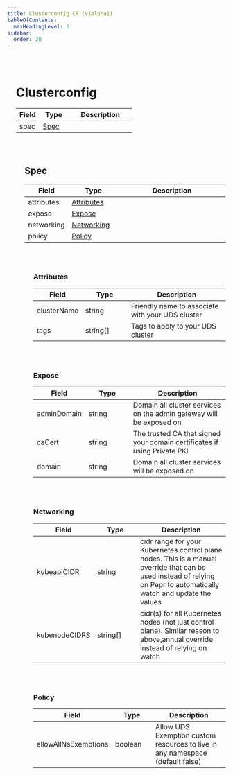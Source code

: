 ```yaml
---
title: Clusterconfig CR (v1alpha1)
tableOfContents:
  maxHeadingLevel: 6
sidebar:
  order: 20
---
```

<a id="Clusterconfig"></a>
<div style="margin-left: 20px; padding-top: 30px;">

# Clusterconfig
<table style="width: 100%; table-layout: fixed;">
  <thead>
    <tr>
      <th style="width: 20%; white-space: nowrap;">Field</th>
      <th style="width: 25%; white-space: nowrap;">Type</th>
      <th style="width: 55%; white-space: nowrap;">Description</th>
    </tr>
  </thead>
  <tbody>
    <tr><td style="white-space: nowrap;">spec</td><td style="white-space: nowrap;"><a href="#Spec">Spec</a></td><td></td></tr>
  </tbody>
</table>
</div>

<a id="Spec"></a>
<div style="margin-left: 40px; padding-top: 30px;">

## Spec
<table style="width: 100%; table-layout: fixed;">
  <thead>
    <tr>
      <th style="width: 20%; white-space: nowrap;">Field</th>
      <th style="width: 25%; white-space: nowrap;">Type</th>
      <th style="width: 55%; white-space: nowrap;">Description</th>
    </tr>
  </thead>
  <tbody>
    <tr><td style="white-space: nowrap;">attributes</td><td style="white-space: nowrap;"><a href="#Attributes">Attributes</a></td><td></td></tr><tr><td style="white-space: nowrap;">expose</td><td style="white-space: nowrap;"><a href="#Expose">Expose</a></td><td></td></tr><tr><td style="white-space: nowrap;">networking</td><td style="white-space: nowrap;"><a href="#Networking">Networking</a></td><td></td></tr><tr><td style="white-space: nowrap;">policy</td><td style="white-space: nowrap;"><a href="#Policy">Policy</a></td><td></td></tr>
  </tbody>
</table>
</div>

<a id="Attributes"></a>
<div style="margin-left: 60px; padding-top: 30px;">

### Attributes
<table style="width: 100%; table-layout: fixed;">
  <thead>
    <tr>
      <th style="width: 20%; white-space: nowrap;">Field</th>
      <th style="width: 25%; white-space: nowrap;">Type</th>
      <th style="width: 55%; white-space: nowrap;">Description</th>
    </tr>
  </thead>
  <tbody>
    <tr><td style="white-space: nowrap;">clusterName</td><td style="white-space: nowrap;">string</td><td>Friendly name to associate with your UDS cluster</td></tr><tr><td style="white-space: nowrap;">tags</td><td style="white-space: nowrap;">string[]</td><td>Tags to apply to your UDS cluster</td></tr>
  </tbody>
</table>
</div>

<a id="Expose"></a>
<div style="margin-left: 60px; padding-top: 30px;">

### Expose
<table style="width: 100%; table-layout: fixed;">
  <thead>
    <tr>
      <th style="width: 20%; white-space: nowrap;">Field</th>
      <th style="width: 25%; white-space: nowrap;">Type</th>
      <th style="width: 55%; white-space: nowrap;">Description</th>
    </tr>
  </thead>
  <tbody>
    <tr><td style="white-space: nowrap;">adminDomain</td><td style="white-space: nowrap;">string</td><td>Domain all cluster services on the admin gateway will be exposed on</td></tr><tr><td style="white-space: nowrap;">caCert</td><td style="white-space: nowrap;">string</td><td>The trusted CA that signed your domain certificates if using Private PKI</td></tr><tr><td style="white-space: nowrap;">domain</td><td style="white-space: nowrap;">string</td><td>Domain all cluster services will be exposed on</td></tr>
  </tbody>
</table>
</div>

<a id="Networking"></a>
<div style="margin-left: 60px; padding-top: 30px;">

### Networking
<table style="width: 100%; table-layout: fixed;">
  <thead>
    <tr>
      <th style="width: 20%; white-space: nowrap;">Field</th>
      <th style="width: 25%; white-space: nowrap;">Type</th>
      <th style="width: 55%; white-space: nowrap;">Description</th>
    </tr>
  </thead>
  <tbody>
    <tr><td style="white-space: nowrap;">kubeapiCIDR</td><td style="white-space: nowrap;">string</td><td>cidr range for your Kubernetes control plane nodes. This is a manual override that can be used instead of relying on Pepr to automatically watch and update the values</td></tr><tr><td style="white-space: nowrap;">kubenodeCIDRS</td><td style="white-space: nowrap;">string[]</td><td>cidr(s) for all Kubernetes nodes (not just control plane). Similar reason to above,annual override instead of relying on watch</td></tr>
  </tbody>
</table>
</div>

<a id="Policy"></a>
<div style="margin-left: 60px; padding-top: 30px;">

### Policy
<table style="width: 100%; table-layout: fixed;">
  <thead>
    <tr>
      <th style="width: 20%; white-space: nowrap;">Field</th>
      <th style="width: 25%; white-space: nowrap;">Type</th>
      <th style="width: 55%; white-space: nowrap;">Description</th>
    </tr>
  </thead>
  <tbody>
    <tr><td style="white-space: nowrap;">allowAllNsExemptions</td><td style="white-space: nowrap;">boolean</td><td>Allow UDS Exemption custom resources to live in any namespace (default false)</td></tr>
  </tbody>
</table>
</div>